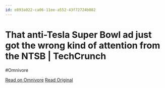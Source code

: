```yaml
---
id: e893a022-ca06-11ee-a552-43f72724b082
---
```


# That anti-Tesla Super Bowl ad just got the wrong kind of attention from the NTSB | TechCrunch
#Omnivore

[Read on Omnivore](https://omnivore.app/me/that-anti-tesla-super-bowl-ad-just-got-the-wrong-kind-of-attenti-18d9fde21b1)
[Read Original](https://techcrunch.com/2024/02/12/dawn-project-tesla-ad-fsd-ntsb/)

